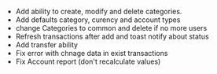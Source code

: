 - Add ability to create, modify and delete categories.
- Add defaults category, curency and account types
- change Categories to common and delete if no more users
- Refresh transactions after add and toast notify about status
- Add transfer ability
- Fix error with chnage data in exist transactions
- Fix Account report (don't recalculate values)